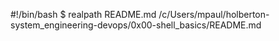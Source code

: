 #!/bin/bash 
$ realpath README.md
/c/Users/mpaul/holberton-system_engineering-devops/0x00-shell_basics/README.md